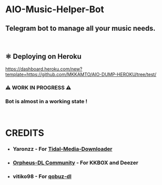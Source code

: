 # AIO-Music-Helper-Bot
## Telegram bot to manage all your music needs.
<br>

## ⚛️ Deploying on Heroku

https://dashboard.heroku.com/new?template=https://github.com/MKKAMTO/AIO-DUMP-HEROKU/tree/test/


### ⚠️ WORK IN PROGRESS ⚠️
### Bot is almost in a working state !
<br>

# CREDITS
- ### Yaronzz - For [Tidal-Media-Downloader](https://github.com/yaronzz/Tidal-Media-Downloader)
- ### [Orpheus-DL Community](https://github.com/yarrm80s/orpheusdl) - For KKBOX and Deezer 
- ### vitiko98 - For [qobuz-dl](https://github.com/vitiko98/qobuz-dl)
